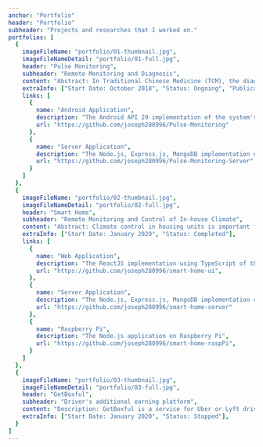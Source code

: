 ```yaml
---
anchor: "Portfolio"
header: "Portfolio"
subheader: "Projects and researches that I worked on."
portfolios: [
  {
    imageFileName: "portfolio/01-thumbnail.jpg",
    imageFileNameDetail: "portfolio/01-full.jpg",
    header: "Pulse Monitoring",
    subheader: "Remote Monitoring and Diagnosis",
    content: "Abstract: In Traditional Chinese Medicine (TCM), the diagnosis relies on a comprehensive analysis of clinical syndromes by using four methods: inspection, auscultation and olfaction, interrogation and palpation. Pulse examination is one of two practices used in palpation. The doctors normally put three fingers on top of the patient’s wrist and determine the type of pulse with different pressing level. Each finger position is related to a specific organ. With each press and a reflection from the pulse, the doctors gain knowledge of their patient’s organ condition, which normally is combined with multiple factors, such as diet, urine color, skin color, etc. and can finalize their diagnosis. In this research, we argue that it is possible to shorten the gap to support TCM doctors to diagnose patients in distance. In this paper, we propose a new interactive design that uses existing components to demonstrate the possibility for pulse measurement. The design uses a customized circuit layout, a piezoelectric pressure sensor, Arduino Uno, Bluetooth Low Energy (BTLE) breakout and Android application. Our findings, conclusion and future work are discussed at the end of this paper.",
    extraInfo: ["Start Date: October 2018", "Status: Ongoing", "Publication: Lightning talk at MIT URTC 2019, Paper submission at MIT URTC 2020"],
    links: [
      {
        name: "Android Application",
        description: "The Android API 29 implementation of the system's UI",
        url: "https://github.com/joseph280996/Pulse-Monitoring"
      }, 
      {
        name: "Server Application",
        description: "The Node.js, Express.js, MongoDB implementation of the system",
        url: "https://github.com/joseph280996/Pulse-Monitoring-Server"
      }
    ]
  },
  {
    imageFileName: "portfolio/02-thumbnail.jpg",
    imageFileNameDetail: "portfolio/02-full.jpg",
    header: "Smart Home",
    subheader: "Remote Monitoring and Control of In-house Climate",
    content: "Abstract: Climate control in housing units is important for the protection and comfort of the inhabitants, as well as pets, plants, goods, and plumbing infrastructure. The regional climate zone, season and weather pattern affect the challenge and cost of controlling indoor climate. During the winter, a heating system is necessary to protect the inhabitants from frigid temperatures. The systems in many residences seem to be designed for energy-saving rather than efficiency. This may lead to an uneven distribution of heat which results in some places within a residence having different temperatures from one another. This discomfort in certain locations may lead people to attempt a direct intervention, such as to use a portable heater or open the window. These direct interventions may degrade the energy efficiency, safety or control for the whole residence. Moreover, many heating and cooling systems tend to dehumidify the air, possibly lower than the comfort level. Inputs for an improved system may include temperature and humidity in multiple locations both within and external to the residence, as well as the level of radiation from the sun. Actuators for an improved system may include heating and cooling control for multiple locations, control of vents and fans, and control of window light opacity. The objective of this project is to propose a system that improve the indoor climate while maintaining safety and energy efficiency at a low cost. By using multiple sensors, actuators, and networking with the internet of things (IoT), the system may be improved. Toward the goal for this project, a prototype for a residence will be developed with multiple sensor inputs and actuator controls. The indoor climate will be monitored for alternative methods.",
    extraInfo: ["Start Date: January 2020", "Status: Completed"],
    links: [
      {
        name: "Web Application",
        description: "The ReactJS implementation using TypeScript of the system's UI",
        url: "https://github.com/joseph280996/smart-home-ui",
      }, 
      {
        name: "Server Application",
        description: "The Node.js, Express.js, MongoDB implementation of the system",
        url: "https://github.com/joseph280996/smart-home-server"
      },
      {
        name: "Raspberry Pi",
        description: "The Node.js application on Raspberry Pi",
        url: "https://github.com/joseph280996/smart-home-raspPi",
      }
    ]
  },
  {
    imageFileName: "portfolio/03-thumbnail.jpg",
    imageFileNameDetail: "portfolio/03-full.jpg",
    header: "GetBoxful",
    subheader: "Driver's additional earning platform",
    content: "Description: GetBoxful is a service for Uber or Lyft driver to earn an extra income. As Uber and Lyft are having more and more driver register each day, the amount of income is becoming less and less. As a result, we tried to provide a service that can allow drivers to sell items that they see fit with the need of their daily riders. The service will provide a box for driver upon purchase to store items for sale and must be registered to a web application before they can market it to the riders.",
    extraInfo: ["Start Date: January 2020", "Status: Stopped"],
  }
]
---
```

